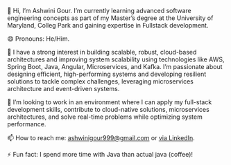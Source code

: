 👋 Hi, I’m Ashwini Gour. I’m currently learning advanced software engineering concepts as part of my Master’s degree at the University of Maryland, Colleg Park and gaining expertise in Fullstack development.

😄 Pronouns: He/Him.

👀 I have a strong interest in building scalable, robust, cloud-based architectures and improving system scalability using technologies like AWS, Spring Boot, Java, Angular, Microservices, and Kafka. I’m passionate about designing efficient, high-performing systems and developing resilient solutions to tackle complex challenges, leveraging microservices architecture and event-driven systems.

💞️ I’m looking to work in an environment where I can apply my full-stack development skills, contribute to cloud-native solutions, microservices architectures, and solve real-time problems while optimizing system performance.

📫 How to reach me: ashwinigour999@gmail.com or [via LinkedIn](https://www.linkedin.com/in/ashwinigour/).


⚡ Fun fact: I spend more time with Java than actual java (coffee)!
<!---
Ashwing101/Ashwing101 is a ✨ special ✨ repository because its `README.md` (this file) appears on your GitHub profile.
You can click the Preview link to take a look at your changes.
--->

